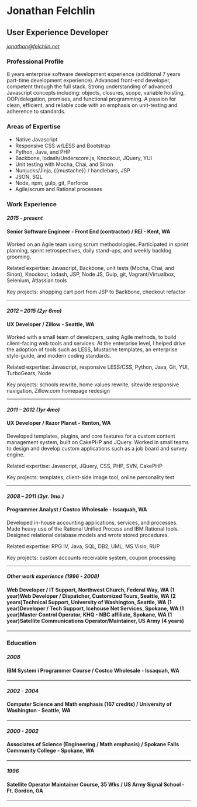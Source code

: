 # Jonathan Felchlin
## User Experience Developer
*jonathan@felchlin.net*

### Professional Profile
8 years enterprise software development experience (additional 7 years part-time development experience).
Advanced front-end developer, competent through the full stack.
Strong understanding of advanced Javascript concepts including: objects, closures, scope, variable hoisting, OOP/delegation, promises, and functional programming.
A passion for clean, efficient, and reliable code with an emphasis on unit-testing and adherence to standards.

### Areas of Expertise
* Native Javascript
* Responsive CSS w/LESS and Bootstrap
* Python, Java, and PHP
* Backbone, lodash/Underscore.js, Knockout, JQuery, YUI
* Unit testing with Mocha, Chai, and Sinon
* Nunjucks/Jinja, {{mustache}} / handlebars, JSP
* JSON, SQL
* Node, npm, gulp, git, Perforce
* Agile/scrum and Rational processes

### Work Experience

#### *2015 - present*
#### Senior Software Engineer - Front End (contractor)  / REI - Kent, WA

Worked on an Agile team using scrum methodologies. Participated in sprint planning, sprint retrospectives, daily stand-ups, and weekly backlog grooming.

Related expertise: Javascript, Backbone, unit tests (Mocha, Chai, and Sinon), Knockout, lodash, JSP, Node JS, Gulp, git, Vagrant/Virtualbox, Selenium, Atlassian tools

Key projects: shopping cart port from JSP to Backbone, checkout refactor

***

#### *2012 – 2015 (2yr 6mo)*
#### UX Developer  / Zillow - Seattle, WA

Worked with a small team of developers, using Agile methods, to build client-facing web tools and services. At the enterprise level, I helped drive the adoption of tools such as LESS, Mustache templates, an enterprise style-guide, and modern coding standards.

Related expertise: Javascript, responsive LESS/CSS, Python, Java, Git, YUI, TurboGears, Node

Key projects: schools rewrite, home values rewrite, sitewide responsive navigation, Zillow.com homepage redesign

***

#### *2011 – 2012 (1yr 4mo)*
#### UX Developer  / Razor Planet - Renton, WA

Developed templates, plugins, and core features for a custom content management system, built on CakePHP and JQuery. Worked in small teams to design and develop custom applications such as a job board and survey engine.

Related expertise: Javascript, JQuery, CSS, PHP, SVN, CakePHP

Key projects: templates, client-side image tool, online personality test

***

#### *2008 – 2011 (3yr. 1mo.)*
#### Programmer Analyst  / Costco Wholesale - Issaquah, WA

Developed in-house accounting applications, services, and processes. Made heavy use of the Rational Unified Process and IBM Rational tools. Designed relational database models and wrote stored procedures.

Related expertise: RPG IV, Java, SQL, DB2, UML, MS Visio, RUP

Key projects: custom accounts receivable system, coupon processing

***

#### *Other work experience (1996 - 2008)*
#### Web Developer / IT Support, Northwest Church, Federal Way, WA (1 year)Web Developer / Dispatcher, Customized Tours, Seattle, WA (2 years)Technical Support, University of Washington, Seattle, WA (1 year)Developer / Tech Support, Icehouse Net Services, Spokane, WA (1 year)Master Control Operator, KHQ - NBC affiliate, Spokane, WA (1 year)Satellite Communications Operator/Maintainer, US Army (4 years)

***

### Education

#### *2008*
#### IBM System i Programmer Course  / Costco Wholesale - Issaquah, WA

***

#### *2002 - 2004*
#### Computer Science and Math emphasis (167 credits)  / University of Washington - Seattle, WA

***

#### *2000 - 2002*
#### Associates of Science (Engineering / Math emphasis)  / Spokane Falls Community College - Spokane, WA

***

#### *1996*
#### Satellite Operator Maintainer Course, 35 Wks  / US Army Signal School - Ft. Gordon, GA

***
